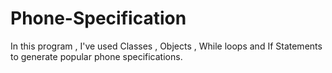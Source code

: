 # Phone-Specification
In this program , I've used Classes , Objects , While loops and If Statements to generate popular phone specifications.
